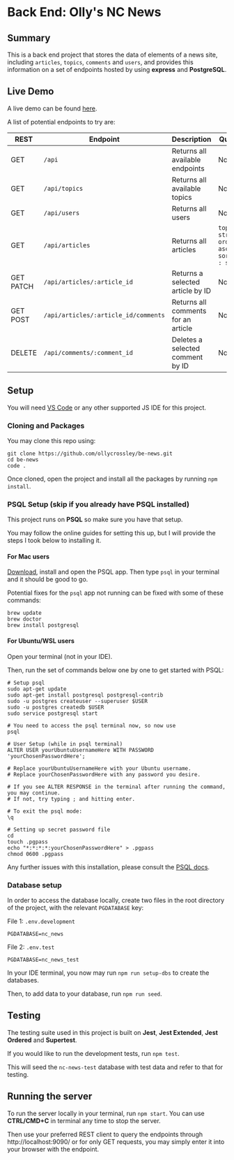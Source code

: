 # Back End: Olly's NC News
## Summary
This is a back end project that stores the data of elements of a news site,
including `articles`, `topics`, `comments` and `users`, and provides this information
on a set of endpoints hosted by using **express** and **PostgreSQL**.

## Live Demo
A live demo can be found [here](https://olly-nc-news.onrender.com).

A list of potential endpoints to try are:

| REST          | Endpoint                             | Description                         | Queries                                                        |
|---------------|--------------------------------------|-------------------------------------|----------------------------------------------------------------|
| GET           | `/api`                               | Returns all available endpoints     | None                                                           |
| GET           | `/api/topics`                        | Returns all available topics        | None                                                           |
| GET           | `/api/users`                         | Returns all users                   | None                                                           |
| GET           | `/api/articles`                      | Returns all articles                | `topic : string`<br/>`order : asc/desc`<br/>`sort_by : string` |
| GET<br/>PATCH | `/api/articles/:article_id`          | Returns a selected article by ID    | None                                                           |
| GET<br/>POST  | `/api/articles/:article_id/comments` | Returns all comments for an article | None                                                           |
| DELETE        | `/api/comments/:comment_id`          | Deletes a selected comment by ID    | None                                                           |

## Setup
You will need [VS Code](https://code.visualstudio.com/download) or any other supported JS IDE for this project.
### Cloning and Packages
You may clone this repo using:
```shell
git clone https://github.com/ollycrossley/be-news.git
cd be-news
code .
```
Once cloned, open the project and install all the packages by running `npm install`.
### PSQL Setup (skip if you already have PSQL installed)
This project runs on **PSQL** so make sure you have that setup.

You may follow the online guides for setting this up, but I will provide the steps I took below to installing it.

#### For Mac users

[Download](https://postgresapp.com/), install and open the PSQL app. Then type `psql` in your terminal and it should be good to go.

Potential fixes for the `psql` app not running can be fixed with some of these commands:
```shell
brew update
brew doctor
brew install postgresql
```
#### For Ubuntu/WSL users
Open your terminal (not in your IDE).

Then, run the set of commands below one by one to get started with PSQL:
```shell
# Setup psql 
sudo apt-get update
sudo apt-get install postgresql postgresql-contrib
sudo -u postgres createuser --superuser $USER
sudo -u postgres createdb $USER
sudo service postgresql start

# You need to access the psql terminal now, so now use
psql

# User Setup (while in psql terminal)
ALTER USER yourUbuntuUsernameHere WITH PASSWORD 'yourChosenPasswordHere';

# Replace yourUbuntuUsernameHere with your Ubuntu username.
# Replace yourChosenPasswordHere with any password you desire.

# If you see ALTER RESPONSE in the terminal after running the command, you may continue.
# If not, try typing ; and hitting enter.

# To exit the psql mode:
\q

# Setting up secret password file
cd 
touch .pgpass
echo "*:*:*:*:yourChosenPasswordHere" > .pgpass
chmod 0600 .pgpass
```

Any further issues with this installation, please consult the [PSQL docs](https://www.postgresql.org/download/).
### Database setup

In order to access the database locally, create two files in the root directory of the project, with the relevant `PGDATABASE` key:

File 1: `.env.development`
```dotenv
PGDATABASE=nc_news
```
File 2: `.env.test`
```dotenv
PGDATABASE=nc_news_test
```

In your IDE terminal, you now may run `npm run setup-dbs` to create the databases.

Then, to add data to your database, run `npm run seed`.

## Testing
The testing suite used in this project is built on **Jest**, **Jest Extended**, **Jest Ordered** and **Supertest**.

If you would like to run the development tests, run `npm test`.

This will seed the `nc-news-test` database with test data and refer to that for testing.

## Running the server

To run the server locally in your terminal, run `npm start`. You can use **CTRL/CMD+C** in terminal any time to stop the server.

Then use your preferred REST client to query the endpoints through http://localhost:9090/ or for only GET requests, you may simply enter it into your browser with the endpoint.




